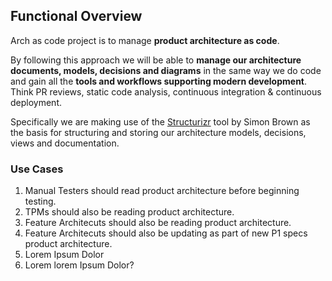 ## Functional Overview

Arch as code project is to manage **product architecture as code**. 

By following this approach we will be able to **manage our architecture documents, models, decisions and diagrams** in the same way we do code and gain all the **tools and workflows supporting modern development**. Think PR reviews, static code analysis, continuous integration & continuous deployment.

Specifically we are making use of the [Structurizr](https://structurizr.com/) tool by Simon Brown as the basis for structuring and storing our architecture models, decisions, views and documentation.

### Use Cases

1. Manual Testers should read product architecture before beginning testing.
1. TPMs should also be reading product architecture.
1. Feature Architecuts should also be reading product architecture.
1. Feature Architecuts should also be updating as part of new P1 specs product architecture.
1. Lorem Ipsum Dolor
1. Lorem lorem Ipsum Dolor?
